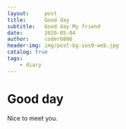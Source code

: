 ```yaml
---
layout:     post
title:      Good day
subtitle:   Good day My friend
date:       2020-05-04
author:     coder6886
header-img: img/post-bg-ios9-web.jpg
catalog: true
tags:
    - diary
---
```

# Good day

Nice to meet you.